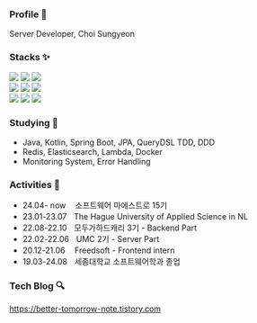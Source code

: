 ### Profile 👋

 Server Developer, Choi Sungyeon
 

### Stacks ✨
<div>
 <img src="https://img.shields.io/badge/java-007396?style=for-the-badge&logo=java&logoColor=white">
 <img src="https://img.shields.io/badge/python-3776AB?style=for-the-badge&logo=python&logoColor=white">
 <img src="https://img.shields.io/badge/c++-00599C?style=for-the-badge&logo=c%2B%2B&logoColor=white">
 <br>
 <img src="https://img.shields.io/badge/spring-6DB33F?style=for-the-badge&logo=spring&logoColor=white">
 <img src="https://img.shields.io/badge/mysql-4479A1?style=for-the-badge&logo=mysql&logoColor=white">
 <img src="https://img.shields.io/badge/mariaDB-003545?style=for-the-badge&logo=mariaDB&logoColor=white">
 <br>
 <img src="https://img.shields.io/badge/react-61DAFB?style=for-the-badge&logo=react&logoColor=black">
 <img src="https://img.shields.io/badge/git-F05032?style=for-the-badge&logo=git&logoColor=white"> 
 <img src="https://img.shields.io/badge/amazonaws-232F3E?style=for-the-badge&logo=amazonaws&logoColor=white">
</div>

### Studying 🌱
 - Java, Kotlin, Spring Boot, JPA, QueryDSL TDD, DDD
 - Redis, Elasticsearch, Lambda, Docker
 - Monitoring System, Error Handling

### Activities 🕺
- 24.04- now ㅤ소프트웨어 마에스트로 15기
- 23.01-23.07ㅤThe Hague University of Applied Science in NL
- 22.08-22.10ㅤ모두가하드캐리 3기 - Backend Part
- 22.02-22.06ㅤUMC 2기 - Server Part
- 20.12-21.06 ㅤFreedsoft - Frontend intern
- 19.03-24.08ㅤ세종대학교 소프트웨어학과 졸업

### Tech Blog 🔍
https://better-tomorrow-note.tistory.com

<!--
**tjddus528/tjddus528** is a ✨ _special_ ✨ repository because its `README.md` (this file) appears on your GitHub profile.

Here are some ideas to get you started:

- 🔭 I’m currently working on ...
- 🌱 I’m currently learning ...
- 👯 I’m looking to collaborate on ...
- 🤔 I’m looking for help with ...
- 💬 Ask me about ...
- 📫 How to reach me: ...
- 😄 Pronouns: ...
- ⚡ Fun fact: ...
-->
